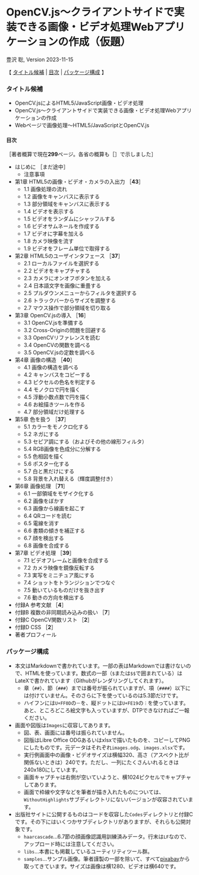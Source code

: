 # OpenCV.js～クライアントサイドで実装できる画像・ビデオ処理Webアプリケーションの作成（仮題）

豊沢 聡, Version 2023-11-15

【
[タイトル候補](#タイトル候補) | 
[目次](#目次) | 
[パッケージ構成](#パッケージ構成)
】

### タイトル候補

- OpenCV.jsによるHTML5/JavaScript画像・ビデオ処理
- OpenCV.js～クライアントサイドで実装できる画像・ビデオ処理Webアプリケーションの作成
- Webページで画像処理～HTML5/JavaScriptとOpenCV.js

#### 目次

［著者概算で現在**299**ページ。各省の概算も［］で示しました］

- はじめに ［まだ途中］
	- 注意事項
- 第1章 HTML5の画像・ビデオ・カメラの入出力 ［**43**］
	- 1.1 画像処理の流れ
	- 1.2 画像をキャンバスに表示する
	- 1.3 部分領域をキャンバスに表示する
	- 1.4 ビデオを表示する
	- 1.5 ビデオをランダムにシャッフルする
	- 1.6 ビデオサムネールを作成する
	- 1.7 ビデオに字幕を加える
	- 1.8 カメラ映像を流す
	- 1.9 ビデオをフレーム単位で取得する
- 第2章 HTML5のユーザインタフェース ［**37**］
	- 2.1 ローカルファイルを選択する
	- 2.2 ビデオをキャプチャする
	- 2.3 カメラにオンオフボタンを加える
	- 2.4 日本語文字を画像に重畳する
	- 2.5 プルダウンメニューからフィルタを選択する
	- 2.6 トラックバーからサイズを調整する
	- 2.7 マウス操作で部分領域を切り取る
- 第3章 OpenCV.jsの導入 ［**16**］
	- 3.1 OpenCV.jsを準備する
	- 3.2 Cross-Originの問題を回避する
	- 3.3 OpenCVリファレンスを読む
	- 3.4 OpenCVの関数を調べる
	- 3.5 OpenCV.jsの定数を調べる
- 第4章 画像の構造 ［**40**］
	- 4.1 画像の構造を調べる
	- 4.2 キャンバスをコピーする
	- 4.3 ピクセルの色名を判定する
	- 4.4 モノクロで円を描く
	- 4.5 浮動小数点数で円を描く
	- 4.6 お絵描きツールを作る
	- 4.7 部分領域だけ処理する
- 第5章 色を扱う ［**37**］
	- 5.1 カラーをモノクロ化する
	- 5.2 ネガにする
	- 5.3 セピア調にする（およびその他の線形フィルタ）
	- 5.4 RGB画像を色成分に分解する
	- 5.5 色相図を描く
	- 5.6 ポスター化する
	- 5.7 白と黒だけにする
	- 5.8 背景を入れ替える（輝度調整付き）
- 第6章 画像処理 ［**71**］
	- 6.1 一部領域をモザイク化する
	- 6.2 画像をぼかす
	- 6.3 画像から線画を起こす
	- 6.4 QRコードを読む
	- 6.5 電線を消す
	- 6.6 書類の傾きを補正する
	- 6.7 顔を検出する
	- 6.8 画像を合成する
- 第7章 ビデオ処理 ［**39**］
	- 7.1 ビデオフレームと画像を合成する
	- 7.2 カメラ映像を鏡像反転する
	- 7.3 実写をミニチュア風にする
	- 7.4 ショットをトランジションでつなぐ
	- 7.5 動いているものだけを抜き出す
	- 7.6 動きの方向を検出する
- 付録A 参考文献 ［**4**］
- 付録B 複数の非同期読み込みの扱い ［**7**］
- 付録C OpenCV関数リスト ［**2**］
- 付録D CSS ［**2**］
- 著者プロフィール


### パッケージ構成

- 本文はMarkdownで書かれています。一部の表はMarkdownでは書けないので、HTMLを使っています。数式の一部（`$`または`$$`で囲まれている）はLateXで書かれています（Githubがレンダリングしてくれます）。
	- 章（`##`）、節（`###`）までは番号が振られていますが、項（`####`）以下には付けていません。そのさらに下を使っているのは5.3節だけです。
	- ハイフンには`U+FF0D`の`－`を、縦ドットには`U+FE19`の`︙`を使っています。あと、ところどころ絵文字も入っていますが、DTPできなければご一報ください。
- 画面や図版は`Images`に収容してあります。
	- 図、表、画面には番号は振られていません。
	- 図版はLibre Office ODGあるいはxlsxで描いたものを、コピーしてPNGにしたものです。元データはそれぞれ`images.odg`、`images.xlsx`です。
	- 実行例画面中の画像・ビデオサイズは横幅320、高さ（アスペクト比が関係ないときは）240です。ただし、一列にたくさんいれるときは240x180にしています。
	- 画面キャプチャは右側が空いていようと、横1024ピクセルでキャプチャしてあります。
	- 画面で枠線や文字などを筆者が描き入れたものについては、`WithoutHighlights`サブディレクトリにないバージョンが収容されています。
- 出版社サイトに公開するものはコードを収容した`Codes`ディレクトリと付録Cです。その下にはいくつかサブディレクトリがありますが、それらも公開対象です。
	- `haarcascade`...6.7節の顔画像認識用訓練済みデータ。行末は`LF`なので、アップロード時には注意してください。
	- `libs`...本書にも掲載しているユーティリティツール群。
	- `samples`...サンプル画像。筆者謹製の一部を除いて、すべて[pixabay](https://pixabay.com/ "LINK")から取ってきています。サイズは画像は横1280、ビデオは横640です。
